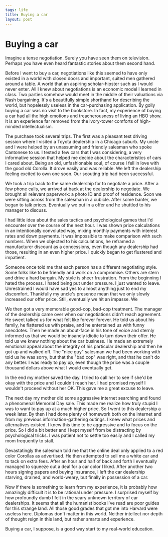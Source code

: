 ```yaml
--- 
tags: life
title: Buying a car
layout: post
---
```


# Buying a car

Imagine a tense negotiation. Surely you have seen them on television. Perhaps you have even heard fantastic stories about them second hand. 

Before I went to buy a car, negotiations like this seemed to have only existed in a world with closed doors and important, suited men gathered around a table. A world that an aspiring scholar-hipster such as I would never enter. All I knew about negotiations is an economic model I learned in class. Two parties somehow would meet in the middle of their valuations via Nash bargaining. It's a beautifully simple shorthand for describing the world, but hopelessly useless in the car-purchasing application. By golly buying a car was no visit to the bookstore. In fact, my experience of buying a car had all the high emotions and treacherousness of living an HBO show. It is an experience far removed from the ivory-tower comforts of high-minded intellectualism. 

The purchase took several trips. The first was a pleasant test driving session where I visited a Toyota dealership in a Chicago suburb. My uncle and I were helped by an unassuming and friendly salesman who spoke Cantonese to us. I tested a few cars that I was considering, a very informative session that helped me decide about the characteristics of cars I cared about. Being an old, unfashionable soul, of course I fell in love with the good old Corolla. It drove easily and was reliable. We left the dealership feeling excited to own one soon. Our scouting trip had been successful. 

We took a trip back to the same dealership for to negotiate a price. After a few phone calls, we arrived at back at the dealership to negotiate. We brought all relevant paperwork: a photo ID and proof of residence. Soon we were sitting across from the salesman in a cubicle. After some banter, we began to talk prices. Eventually we put in a offer and he shuttled to his manager to discuss. 

I had little idea about the sales tactics and psychological games that I'd encounter over the course of the next hour. I was shown price calculations in an intentionally convoluted way, mixing monthly payments with interest rates and down payments. It was impossible to make comparison with such numbers. When we objected to his calculations, he reframed a manufacturer discount as a concessions, even though any dealership had those, resulting in an even higher price. I quickly began to get flustered and impatient. 

Someone once told me that each person has a different negotiating style. Some folks like to be friendly and work on a compromise. Others are stern and drive a hard bargain. My style is sheer frustration. From the beginning I hated the process. I hated being put under pressure. I just wanted to leave. Unrestrained I would have sad yes to almost anything just to end my discomfort. Thankfully my uncle's presence mean that we only slowly increased our offer price. Still, eventually we hit an impasse. We 

We then got a very memorable good-cop, bad-cop treatment. The manager of the dealership came over when our negotiations didn't reach agreement. He sweet talked us for what felt like forever forever. He told us about his family, he flattered us with praise, and he entertained us with funny anecdotes. Then he made an about-face in his tone of voice and sternly informed us that we would be insanely idiotic to turn down their offer. He told us we knew nothing about the car business. He made an extremely emotional appeal about the integrity of his particular dealership and then he got up and walked off. The "nice guy" salesman we had been working with told us he was sorry, but that the "bad cop" was right, and that he can't do any better. I was ready to pay up, even though the price was a couple thousand dollars above what I would eventually get. 

In the end my mother saved the day. I tried to call her to see if she'd be okay with the price and I couldn't reach her. I had promised myself I wouldn't proceed without her OK. This gave me a great excuse to leave. 

The next day my mother did some aggressive internet searching and found a phenomenal Memorial Day sale. This made me realize how truly stupid I was to want to pay up at a much higher price. So I went to this dealership a week later. By then I had done plenty of homework both on the internet and from my previous information-gathering outings. I knew what prices and alternatives existed. I knew this time to be aggressive and to focus on the price. So I did a bit better and I kept myself from be distracting by psychological tricks. I was patient not to settle too easily and I called my mom frequently to stall. 

Devastatingly the salesman told me that the online deal only applied to a red color Corollas as advertised. He then attempted to sell me a white car and to tack on extra fees. After an hour and half of back and forth I eventually managed to squeeze out a deal for a car color I liked. After another two hours signing papers and buying insurance, I left the car dealership starving, drained, and world-weary, but finally in possession of a car. 

Now if there is something to learn from my experience, it is probably how amazingly difficult it is to be rational under pressure. I surprised myself by how profoundly dumb I felt in the scary unknown territory of car dealerships. It seems that all the humanist books I've read are poor guides for this strange land. All those good grades that got me into Harvard were useless here. Diplomas don't matter in this world. Neither intellect nor depth of thought reign in this land, but rather smarts and experience. 

Buying a car, I suppose, is a good way start to my real-world education. 
